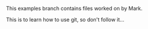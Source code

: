 
This examples branch contains files worked on by Mark.

This is to learn how to use git, so don't follow it...

